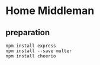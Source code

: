 # Home Middleman

## preparation
```
npm install express
npm install --save multer
npm install cheerio
```